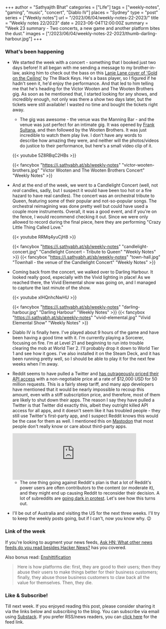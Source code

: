 +++
author = "Sathyajith Bhat"
categories = ["Life"]
tags = ["weekly-notes",  "gaming", "music", "concert", "Diablo IV"]
places = "Sydney"
type = "post"
series = ["Weekly notes"]
url = "/2023/06/04/weekly-notes-22-2023/"
title = "Weekly notes 22/2023"
date = 2023-06-04T12:00:00Z
summary = "Week 23 summary - Two concerts, a new game and another platform bites the dust."
images = ["/2023/06/04/weekly-notes-22-2023/thumb-darling-harbour.jpg"]
+++

### What's been happening

* We started the week with a concert - something that I booked just two days before! It all began with me sending a message to my brother-in-law, asking him to check out the bass on this [Lanie Lane cover of 'Gold on the Ceiling'](https://www.youtube.com/watch?v=FM1nFz6spEM) by The Black Keys. He's a bass player, so I figured if he hadn't seen it, he'd enjoy the performance. And that led to him telling me that he's heading for the Victor Wooten and The Wooten Brothers gig. As soon as he mentioned that, I started looking for any shows, and incredibly enough, not only was there a show two days later, but the tickets were still available! I wasted no time and bought the tickets right away.
    * The gig was awesome - the venue was the Manning Bar - and the venue was just perfect for an intimate gig. It was opened by [Frank Sultana](https://www.youtube.com/@franksultanamusic/videos), and then followed by the Wooten Brothers. It was just incredible to watch them play live. I don't have any words to describe how amazing they were, and neither will the photos/videos do justice to their performance, but here's a small video clip of it.

    {{< youtube 5Z8RBqC2HBs >}}

    {{< fancybox "https://i.sathyabh.at/sb/weekly-notes" "victor-wooten-brothers.jpg" "Victor Wooten and The Wooten Brothers Concert" "Weekly Notes" >}}

* And at the end of the week, we went to a Candlelight Concert (well, not *real* candles, sadly, but I suspect it would have been too hot or a fire hazard to have real candles). The concert was an orchestral tribute to Queen, featuring some of their popular and not-so-popular songs. The orchestral reimagining was done pretty well but could have used a couple more instruments. Overall, it was a good event, and if you're on the fence, I would recommend checking it out. Since we were only allowed to record during the final piece, here they are performing "Crazy Little Thing Called Love."

    {{< youtube RRMq4yuCjH8 >}}

    {{< fancybox "https://i.sathyabh.at/sb/weekly-notes" "candlelight-concert.jpg" "Candlelight Concert - Tribute to Queen" "Weekly Notes" >}}
    {{< fancybox "https://i.sathyabh.at/sb/weekly-notes" "town-hall.jpg" "Townhall - the venue of the Candlelight Concert" "Weekly Notes" >}}

* Coming back from the concert, we walked over to Darling Harbour. It looked really good, especially with the Vivid lighting in place! As we reached there, the Vivid Elemental show was going on, and I managed to capture the last minute of the show.

    {{< youtube xlHQnhcNwHU  >}}

    {{< fancybox "https://i.sathyabh.at/sb/weekly-notes" "darling-harbour.jpg" "Darling Harbour" "Weekly Notes" >}}
    {{< fancybox "https://i.sathyabh.at/sb/weekly-notes" "vivid-elemental.jpg" "Vivid Elemental Show" "Weekly Notes" >}}

* Diablo IV is finally here. I've played about 9 hours of the game and have been having a good time with it. I'm currently playing a Sorcerer, focusing on fire. I'm at Level 21 and beginning to run into trouble clearing the mob at World Tier 2. I'll probably drop it down to World Tier 1 and see how it goes. I've also installed it on the Steam Deck, and it has been running pretty well, so I should be able to play it for the next few weeks when I'm away.

* Reddit seems to have pulled a Twitter and [has outrageously priced their API access](https://old.reddit.com/r/apolloapp/comments/13ws4w3/had_a_call_with_reddit_to_discuss_pricing_bad/) with a non-negotiable price at a rate of $12,000 USD for 50 million requests. This is a fairly steep tariff, and many app developers have mentioned that it would be nearly impossible to recoup this amount, even with a stiff subscription price, and therefore, most of them are likely to shut down their apps. The reason I say they have pulled a Twitter is that Twitter did exactly this, albeit they outright killed API access for all apps, and it doesn't seem like it has troubled people - they still use Twitter's first-party app, and I suspect Reddit knows this would be the case for them as well. I mentioned this on [Mastodon](https://mastodon.social/@Sathyabhat/110468129850361002) that most people don't really know or care about third-party apps.

    <iframe src="https://mastodon.social/@Sathyabhat/110468129850361002/embed" class="mastodon-embed" style="max-width: 100%; border: 0" width="400" allowfullscreen="allowfullscreen"></iframe><script src="https://mastodon.social/embed.js" async="async"></script>

    * The one thing going against Reddit's plan is that a lot of Reddit's power users are  often contributors to the content (or moderate it), and they might end up causing Reddit to reconsider their decision. A lot of subreddits are [going dark in protest](https://old.reddit.com/r/Save3rdPartyApps/comments/13yh0jf/dont_let_reddit_kill_3rd_party_apps/). Let's see how this turns out.

* I'll be out of Australia and visiting the US for the next three weeks. I'll try to keep the weekly posts going, but if I can't, now you know why. 😉

### Link of the week

If you're looking to augment your news feeds, [Ask HN: What other news feeds do you read besides Hacker News?](https://news.ycombinator.com/item?id=36175315) has you covered. 

Also bonus read: [Enshittification](https://pluralistic.net/2023/01/21/potemkin-ai/#hey-guys)

> Here is how platforms die: first, they are good to their users; then they abuse their users to make things better for their business customers; finally, they abuse those business customers to claw back all the value for themselves. Then, they die.


### Like & Subscribe!

Till next week. If you enjoyed reading this post, please consider sharing it via the links below and subscribing to the blog. You can subscribe via email using [Substack](https://sathyabhat.substack.com/). If you prefer RSS/news readers, you can [click here](https://sathyabh.at/index.xml) for the feed link.

